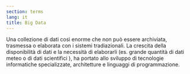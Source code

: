 ```yaml
---
section: terms
lang: it
title: Big Data 
---
```

Una collezione di dati così enorme che non può essere archiviata, trasmessa o elaborata con i sistemi tradiazionali. La crescita della disponibilità di dati e la necessità di elaborarli (es. grande quantità di dati meteo o di dati scientifici ), ha portato allo sviluppo di tecnologie informatiche specializzate, architetture e linguaggi di programmazione.
